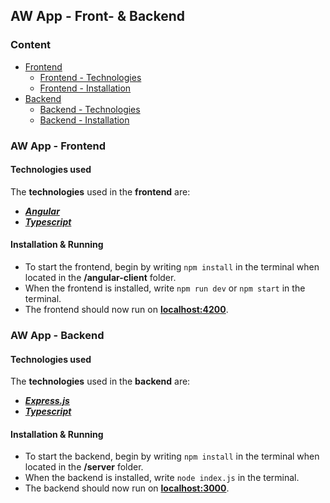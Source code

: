 ## AW App - Front- & Backend

### Content
- [Frontend](#aw-app---frontend)
  - [Frontend - Technologies](#technologies-used)
  - [Frontend - Installation](#installation--running)
- [Backend](#aw-app---backend)
  - [Backend - Technologies](#technologies-used-1)
  - [Backend - Installation](#installation--running-1)

### AW App - Frontend

#### Technologies used

The **technologies** used in the **frontend** are:
- [***Angular***](https://angular.io/)
- [***Typescript***](https://www.typescriptlang.org/)

#### Installation & Running

- To start the frontend, begin by writing `npm install` in the terminal when located in the **/angular-client** folder.
- When the frontend is installed, write `npm run dev` or `npm start` in the terminal.
- The frontend should now run on [**localhost:4200**](http://localhost:4200).

### AW App - Backend

#### Technologies used

The **technologies** used in the **backend** are:
- [***Express.js***](https://expressjs.com/)
- [***Typescript***](https://www.typescriptlang.org/)

#### Installation & Running

- To start the backend, begin by writing `npm install` in the terminal when located in the **/server** folder.
- When the backend is installed, write `node index.js` in the terminal.
- The backend should now run on [**localhost:3000**](http://localhost:3000).